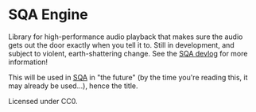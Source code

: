 SQA Engine
==========

Library for high-performance audio playback that makes sure the audio gets out the door exactly when you tell it to.
Still in development, and subject to violent, earth-shattering change. See the [SQA devlog](http://pro.theta.eu.org/2017/01/02/sqa-devlog-1.html) for more information!

This will be used in [SQA](https://github.com/eeeeeta/sqa) in "the future" (by the time you're reading this, it may already
be used...), hence the title.

Licensed under CC0.
